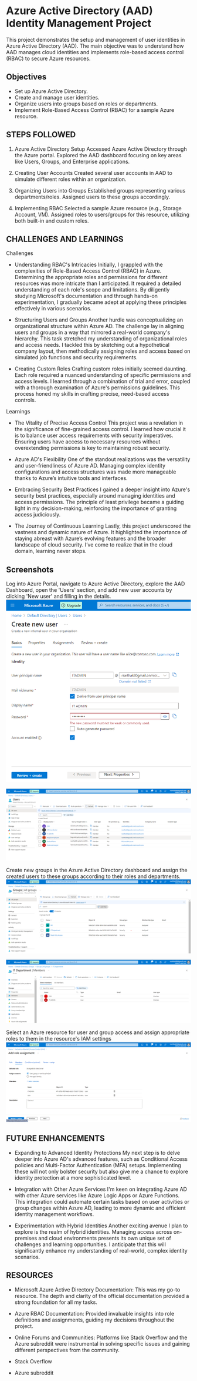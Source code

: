 
# Azure Active Directory (AAD) Identity Management Project


This project demonstrates the setup and management of user identities in Azure Active Directory (AAD). The main objective was to understand how AAD manages cloud identities and implements role-based access control (RBAC) to secure Azure resources.



## Objectives

- Set up Azure Active Directory.
- Create and manage user identities.
- Organize users into groups based on roles or departments.
- Implement Role-Based Access Control (RBAC) for a sample Azure resource.

## STEPS FOLLOWED

1) Azure Active Directory Setup
Accessed Azure Active Directory through the Azure portal.
Explored the AAD dashboard focusing on key areas like Users, Groups, and Enterprise applications.

2) Creating User Accounts
Created several user accounts in AAD to simulate different roles within an organization.

3) Organizing Users into Groups
Established groups representing various departments/roles.
Assigned users to these groups accordingly.

4) Implementing RBAC
Selected a sample Azure resource (e.g., Storage Account, VM).
Assigned roles to users/groups for this resource, utilizing both built-in and custom roles.

## CHALLENGES AND LEARNINGS

Challenges
- Understanding RBAC's Intricacies
Initially, I grappled with the complexities of Role-Based Access Control (RBAC) in Azure. Determining the appropriate roles and permissions for different resources was more intricate than I anticipated. It required a detailed understanding of each role's scope and limitations. By diligently studying Microsoft's documentation and through hands-on experimentation, I gradually became adept at applying these principles effectively in various scenarios.

- Structuring Users and Groups
Another hurdle was conceptualizing an organizational structure within Azure AD. The challenge lay in aligning users and groups in a way that mirrored a real-world company's hierarchy. This task stretched my understanding of organizational roles and access needs. I tackled this by sketching out a hypothetical company layout, then methodically assigning roles and access based on simulated job functions and security requirements.

- Creating Custom Roles
Crafting custom roles initially seemed daunting. Each role required a nuanced understanding of specific permissions and access levels. I learned through a combination of trial and error, coupled with a thorough examination of Azure's permissions guidelines. This process honed my skills in crafting precise, need-based access controls.

Learnings
- The Vitality of Precise Access Control
This project was a revelation in the significance of fine-grained access control. I learned how crucial it is to balance user access requirements with security imperatives. Ensuring users have access to necessary resources without overextending permissions is key to maintaining robust security.

- Azure AD's Flexibility
One of the standout realizations was the versatility and user-friendliness of Azure AD. Managing complex identity configurations and access structures was made more manageable thanks to Azure’s intuitive tools and interfaces.

- Embracing Security Best Practices
I gained a deeper insight into Azure's security best practices, especially around managing identities and access permissions. The principle of least privilege became a guiding light in my decision-making, reinforcing the importance of granting access judiciously.

- The Journey of Continuous Learning
Lastly, this project underscored the vastness and dynamic nature of Azure. It highlighted the importance of staying abreast with Azure’s evolving features and the broader landscape of cloud security. I’ve come to realize that in the cloud domain, learning never stops.

## Screenshots


Log into Azure Portal, navigate to Azure Active Directory, explore the AAD Dashboard, open the 'Users' section, and add new user accounts by clicking 'New user' and filling in the details.
![App Screenshot](https://github.com/SarthakRana007/Azure-AD-Identity-Management/blob/355e76f71a7ba5da857f2bdac7a52565777924c2/AAD-User-Management/Screenshots/1.png)

![App Screenshot](https://github.com/SarthakRana007/Azure-AD-Identity-Management/blob/355e76f71a7ba5da857f2bdac7a52565777924c2/AAD-User-Management/Screenshots/2.png)


Create new groups in the Azure Active Directory dashboard and assign the created users to these groups according to their roles and departments.
![App Screenshot](https://github.com/SarthakRana007/Azure-AD-Identity-Management/blob/355e76f71a7ba5da857f2bdac7a52565777924c2/AAD-User-Management/Screenshots/3.png)

![App Screenshot](https://github.com/SarthakRana007/Azure-AD-Identity-Management/blob/355e76f71a7ba5da857f2bdac7a52565777924c2/AAD-User-Management/Screenshots/4.png)


Select an Azure resource for user and group access and assign appropriate roles to them in the resource's IAM settings
![App Screenshot](https://github.com/SarthakRana007/Azure-AD-Identity-Management/blob/355e76f71a7ba5da857f2bdac7a52565777924c2/AAD-User-Management/Screenshots/5.png)



## FUTURE ENHANCEMENTS


- Expanding to Advanced Identity Protections
My next step is to delve deeper into Azure AD's advanced features, such as Conditional Access policies and Multi-Factor Authentication (MFA) setups. Implementing these will not only bolster security but also give me a chance to explore identity protection at a more sophisticated level.

- Integration with Other Azure Services
I'm keen on integrating Azure AD with other Azure services like Azure Logic Apps or Azure Functions. This integration could automate certain tasks based on user activities or group changes within Azure AD, leading to more dynamic and efficient identity management workflows.

- Experimentation with Hybrid Identities
Another exciting avenue I plan to explore is the realm of hybrid identities. Managing access across on-premises and cloud environments presents its own unique set of challenges and learning opportunities. I anticipate that this will significantly enhance my understanding of real-world, complex identity scenarios.

## RESOURCES

- Microsoft Azure Active Directory Documentation: This was my go-to resource. The depth and clarity of the official documentation provided a strong foundation for all my tasks.

- Azure RBAC Documentation: Provided invaluable insights into role definitions and assignments, guiding my decisions throughout the project.

- Online Forums and Communities: Platforms like Stack Overflow and the Azure subreddit were instrumental in solving specific issues and gaining different perspectives from the community.

- Stack Overflow

- Azure subreddit
